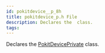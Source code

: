 ```yaml
---
id: pokitdevice__p_8h
title: pokitdevice_p.h File
description: Declares the  class.
tags:
---
```

Declares the <a href="classPokitDevicePrivate">PokitDevicePrivate</a> class.
